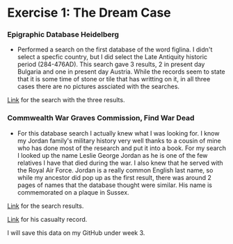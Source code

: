 # Exercise 1: The Dream Case

### Epigraphic Database Heidelberg

* Performed a search on the first database of the word figlina. I didn't select a specfic country, but I did select the Late Antiquity historic period (284-476AD). This search gave 3 results, 2 in present day Bulgaria and one in present day Austria. While the records seem to state that it is some time of stone or tile that has writting on it, in all three cases there are no pictures assciated with the searches. 

[Link](https://edh-www.adw.uni-heidelberg.de/edh/inschrift/HD027241) for the search with the three results.

### Commwealth War Graves Commission, Find War Dead

* For this database search I actually knew what I was looking for. I know my Jordan family's military history very well thanks to a cousin of mine who has done most of the research and put it into a book. For my search I looked up the name Leslie George Jordan as he is one of the few relatives I have that died during the war. I also knew that he served with the Royal Air Force. Jordan is a really common English last name, so while my ancestor did pop up as the first result, there was around 2 pages of names that the database thought were similar. His name is commemorated on a plaque in Sussex.

[Link](https://www.cwgc.org/find/find-war-dead/results?firstName=leslie%2bgeorge&lastName=Jordan&war=1%252c2&tab=wardead&fq_servedwithliteral=United+Kingdom) for the search results.

[Link](https://www.cwgc.org/find-war-dead/casualty/2722785/jordan,-leslie-george/) for his casualty record.

I will save this data on my GitHub under week 3.
